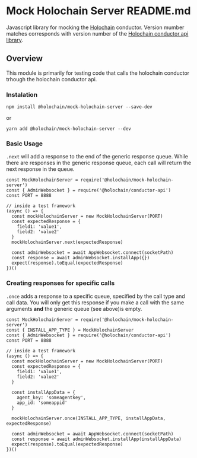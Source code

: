 # Mock Holochain Server README.md


Javascript library for mocking the [Holochain](https://github.com/holochain/holochain) conductor. Version mumber matches corresponds with version number of the [Holochain conductor api library](https://github.com/holochain/holochain-conductor-api).

## Overview
This module is primarily for testing code that calls the holochain conductor trhough the holochain conductor api.

### Instalation

`npm install @holochain/mock-holochain-server --save-dev`

or

`yarn add @holochain/mock-holochain-server --dev`

### Basic Usage
`.next` will add a response to the end of the generic response queue. While there are responses in the generic response queue, each call will return the next response in the queue.

```javascript=
const MockHolochainServer = require('@holochain/mock-holochain-server')
const { AdminWebsocket } = require('@holochain/conductor-api')
const PORT = 8888

// inside a test framework
(async () => {
  const mockHolochainServer = new MockHolochainServer(PORT)
  const expectedResponse = {
    field1: 'value1',
    field2: 'value2'    
  }
  mockHolochainServer.next(expectedResponse)
  
  const adminWebsocket = await AppWebsocket.connect(socketPath)
  const response = await adminWebsocket.installApp({})
  expect(response).toEqual(expectedResponse)
})()

```

### Creating responses for specific calls
`.once` adds a response to a specific queue, specified by the call type and call data. You will only get this response if you make a call with the same arguments **and** the generic queue (see above)is empty.

```javascript=
const MockHolochainServer = require('@holochain/mock-holochain-server')
const { INSTALL_APP_TYPE } = MockHolochainServer
const { AdminWebsocket } = require('@holochain/conductor-api')
const PORT = 8888

// inside a test framework
(async () => {
  const mockHolochainServer = new MockHolochainServer(PORT)
  const expectedResponse = {
    field1: 'value1',
    field2: 'value2'    
  }
  
  const installAppData = {
    agent_key: 'someagentkey',
    app_id: 'someappid'
  }
  
  mockHolochainServer.once(INSTALL_APP_TYPE, installAppData, expectedResponse)
  
  const adminWebsocket = await AppWebsocket.connect(socketPath)
  const response = await adminWebsocket.installApp(installAppData)
  expect(response).toEqual(expectedResponse)
})()

```